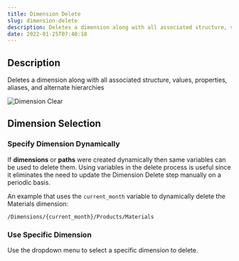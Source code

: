 ```yaml
---
title: Dimension Delete
slug: dimension-delete
description: Deletes a dimension along with all associated structure, values, properties, aliases, and alternate hierarchies
date: 2022-01-25T07:40:18
---
```



## Description
Deletes a dimension along with all associated structure, values, properties, aliases, and alternate hierarchies


![Dimension Clear](/images/dimension_clear.png)



## Dimension Selection
### Specify Dimension Dynamically
If **dimensions** or **paths** were created dynamically then same variables can be used to delete them. Using variables in the delete process is useful since it eliminates the need to update the Dimension Delete step manually on a periodic basis.



An example that uses the `current_month` variable to dynamically delete the Materials dimension:

```
/Dimensions/{current_month}/Products/Materials
```

### Use Specific Dimension

Use the dropdown menu to select a specific dimension to delete.
